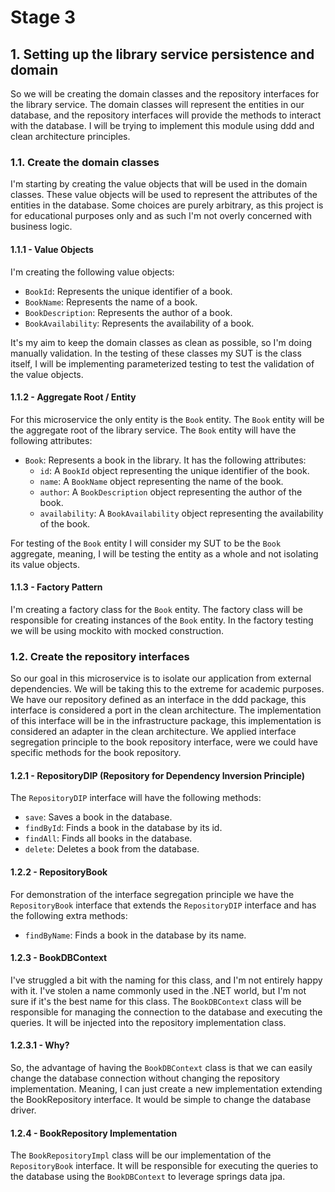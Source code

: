 # Stage 3

## 1. Setting up the library service persistence and domain
So we will be creating the domain classes and the repository interfaces for the library service. The domain classes will represent the entities in our database, and the repository interfaces will provide the methods to interact with the database.
I will be trying to implement this module using ddd and clean architecture principles.

### 1.1. Create the domain classes
I'm starting by creating the value objects that will be used in the domain classes. These value objects will be used to represent the attributes of the entities in the database.
Some choices are purely arbitrary, as this project is for educational purposes only and as such I'm not overly concerned with business logic.

#### 1.1.1 - Value Objects
I'm creating the following value objects:
- `BookId`: Represents the unique identifier of a book.
- `BookName`: Represents the name of a book.
- `BookDescription`: Represents the author of a book.
- `BookAvailability`: Represents the availability of a book.

It's my aim to keep the domain classes as clean as possible, so I'm doing manually validation. In the testing of these classes my SUT is the class itself, I will be implementing parameterized testing to test the validation of the value objects.

#### 1.1.2 - Aggregate Root / Entity
For this microservice the only entity is the `Book` entity. The `Book` entity will be the aggregate root of the library service. The `Book` entity will have the following attributes:

- `Book`: Represents a book in the library. It has the following attributes:
    - `id`: A `BookId` object representing the unique identifier of the book.
    - `name`: A `BookName` object representing the name of the book.
    - `author`: A `BookDescription` object representing the author of the book.
    - `availability`: A `BookAvailability` object representing the availability of the book.

For testing of the `Book` entity I will consider my SUT to be the `Book` aggregate, meaning, I will be testing the entity as a whole and not isolating its value objects.

#### 1.1.3 - Factory Pattern
I'm creating a factory class for the `Book` entity. The factory class will be responsible for creating instances of the `Book` entity. In the factory testing we will be using mockito with mocked construction.

### 1.2. Create the repository interfaces
So our goal in this microservice is to isolate our application from external dependencies. We will be taking this to the extreme for academic purposes.
We have our repository defined as an interface in the ddd package, this interface is considered a port in the clean architecture. The implementation of this interface will be in the infrastructure package, this implementation is considered an adapter in the clean architecture.
We applied interface segregation principle to the book repository interface, were we could have specific methods for the book repository.

#### 1.2.1 - RepositoryDIP (Repository for Dependency Inversion Principle)
The `RepositoryDIP` interface will have the following methods:
- `save`: Saves a book in the database.
- `findById`: Finds a book in the database by its id.
- `findAll`: Finds all books in the database.
- `delete`: Deletes a book from the database.

#### 1.2.2 - RepositoryBook
For demonstration of the interface segregation principle we have the `RepositoryBook` interface that extends the `RepositoryDIP` interface and has the following extra methods:
- `findByName`: Finds a book in the database by its name.

#### 1.2.3 - BookDBContext
I've struggled a bit with the naming for this class, and I'm not entirely happy with it. I've stolen a name commonly used in the .NET world, but I'm not sure if it's the best name for this class.
The `BookDBContext` class will be responsible for managing the connection to the database and executing the queries. It will be injected into the repository implementation class.

#### 1.2.3.1 - Why?
So, the advantage of having the `BookDBContext` class is that we can easily change the database connection without changing the repository implementation. Meaning, I can just create a new implementation 
extending the BookRepository interface. It would be simple to change the database driver.

#### 1.2.4 - BookRepository Implementation
The `BookRepositoryImpl` class will be our implementation of the `RepositoryBook` interface. It will be responsible for executing the queries to the database using the `BookDBContext` to leverage springs data jpa.